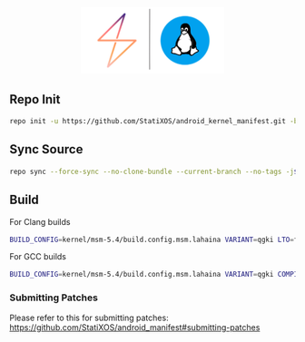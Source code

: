 [<center><img src="https://raw.githubusercontent.com/sourajitk/STX-Logo/main/stx-2021-kernel.png" height="50%" width="50%;" /></center>](https://github.com/StatiXOS)

## Repo Init ##
```bash
repo init -u https://github.com/StatiXOS/android_kernel_manifest.git -b android-msm-venus-5.4-android11-lts
```
## Sync Source ##
```bash
repo sync --force-sync --no-clone-bundle --current-branch --no-tags -j$(nproc --all)
```
## Build ##
For Clang builds
```bash
BUILD_CONFIG=kernel/msm-5.4/build.config.msm.lahaina VARIANT=qgki LTO=full TARGET_PRODUCT=venus BUILD_KERNEL=1 build/build.sh
```

For GCC builds
```bash
BUILD_CONFIG=kernel/msm-5.4/build.config.msm.lahaina VARIANT=qgki COMPILER=gcc TARGET_PRODUCT=venus BUILD_KERNEL=1 build/build.sh
```
### Submitting Patches ###

Please refer to this for submitting patches: https://github.com/StatiXOS/android_manifest#submitting-patches
